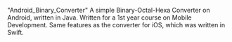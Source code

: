 "Android_Binary_Converter"
A simple Binary-Octal-Hexa Converter on Android, written in Java.
Written for a 1st year course on Mobile Development.
Same features as the converter for iOS, which was written in Swift.
